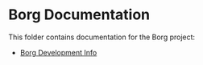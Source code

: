 Borg Documentation
==================

This folder contains documentation for the Borg project:

* [Borg Development Info](development.md)

